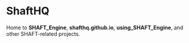 # ShaftHQ
Home to **SHAFT_Engine**, **shafthq.github.io**, **using_SHAFT_Engine**, and other SHAFT-related projects.

